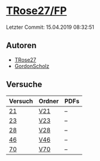 # [TRose27/FP](https://github.com/TRose27/FP)

Letzter Commit: 15.04.2019 08:32:51

## Autoren
- [TRose27](https://github.com/TRose27)
- [GordonScholz](https://github.com/GordonScholz)

## Versuche

|       Versuch        |                       Ordner                       |PDFs|
|----------------------|----------------------------------------------------|----|
|[21](../../versuch/21)|[V21](https://github.com/TRose27/FP/tree/master/V21)|–   |
|[23](../../versuch/23)|[V23](https://github.com/TRose27/FP/tree/master/V23)|–   |
|[28](../../versuch/28)|[V28](https://github.com/TRose27/FP/tree/master/V28)|–   |
|[46](../../versuch/46)|[V46](https://github.com/TRose27/FP/tree/master/V46)|–   |
|[70](../../versuch/70)|[V70](https://github.com/TRose27/FP/tree/master/V70)|–   |
